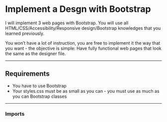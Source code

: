 <h1>Implement a Desgn with Bootstrap</h1>
<p>I will implement 3 web pages with Bootstrap. You will use all HTML/CSS/Accessibility/Responsive design/Bootstrap knowledges that you learned previously.</p>
<p>You won’t have a lot of instruction, you are free to implement it the way that you want - the objective is simple: Have fully functional web pages that look the same as the designer file.</p>
<hr>
<h2>Requirements</h2>
<ul>
  <li>You have to use Bootstrap</li>
  <li>Your styles.css must be as small as you can - you must use as much as you can Bootstrap classes</li>
</ul>
<hr>
<h3>Imports</h3>
<p><link href="https://fonts.googleapis.com/css?family=Source+Sans+Pro&display=swap" rel="stylesheet">
<link href="https://fonts.googleapis.com/css?family=Coiny&display=swap" rel="stylesheet"><br>

<script src="https://code.jquery.com/jquery-3.4.1.min.js" integrity="sha256-CSXorXvZcTkaix6Yvo6HppcZGetbYMGWSFlBw8HfCJo=" crossorigin="anonymous"></script><br>
<script src="https://stackpath.bootstrapcdn.com/bootstrap/4.4.1/js/bootstrap.min.js" integrity="sha384-wfSDF2E50Y2D1uUdj0O3uMBJnjuUD4Ih7YwaYd1iqfktj0Uod8GCExl3Og8ifwB6" crossorigin="anonymous"></script><br>
<script src="https://cdnjs.cloudflare.com/ajax/libs/popper.js/1.12.9/umd/popper.min.js" integrity="sha384-ApNbgh9B+Y1QKtv3Rn7W3mgPxhU9K/ScQsAP7hUibX39j7fakFPskvXusvfa0b4Q" crossorigin="anonymous"></script><br>

<link rel="stylesheet" href="https://stackpath.bootstrapcdn.com/bootstrap/4.4.1/css/bootstrap.min.css" integrity="sha384-Vkoo8x4CGsO3+Hhxv8T/Q5PaXtkKtu6ug5TOeNV6gBiFeWPGFN9MuhOf23Q9Ifjh" crossorigin="anonymous"></p>
</ul>
